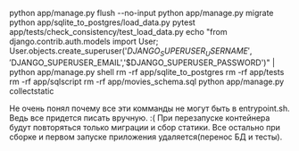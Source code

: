 python app/manage.py flush --no-input
python app/manage.py migrate
python app/sqlite_to_postgres/load_data.py
pytest app/tests/check_consistency/test_load_data.py
echo "from django.contrib.auth.models import User; User.objects.create_superuser('$DJANGO_SUPERUSER_USERNAME','$DJANGO_SUPERUSER_EMAIL','$DJANGO_SUPERUSER_PASSWORD')" | python app/manage.py shell
rm -rf app/sqlite_to_postgres
rm -rf app/tests
rm -rf app/sqlscript
rm -rf app/movies_schema.sql
python app/manage.py collectstatic

Не очень понял почему все эти комманды не могут быть в entrypoint.sh. Ведь все придется писать вручную. :(
При перезапуске контейнера будут повторяться только миграции и сбор статики. Все остально при сборке и первом запуске приложения удаляется(перенос БД и тесты).